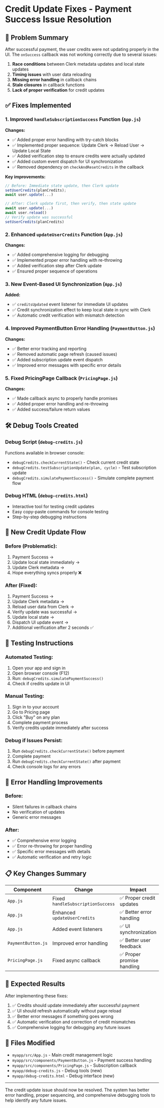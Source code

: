 # Credit Update Fixes - Payment Success Issue Resolution

## 🐛 Problem Summary
After successful payment, the user credits were not updating properly in the UI. The `onSuccess` callback was not working correctly due to several issues:

1. **Race conditions** between Clerk metadata updates and local state updates
2. **Timing issues** with user data reloading
3. **Missing error handling** in callback chains
4. **Stale closures** in callback functions
5. **Lack of proper verification** for credit updates

## ✅ Fixes Implemented

### 1. Improved `handleSubscriptionSuccess` Function (`App.js`)
**Changes:**
- ✅ Added proper error handling with try-catch blocks
- ✅ Implemented proper sequence: Update Clerk → Reload User → Update Local State
- ✅ Added verification step to ensure credits were actually updated
- ✅ Added custom event dispatch for UI synchronization
- ✅ Removed dependency on `checkAndResetCredits` in the callback

**Key improvements:**
```javascript
// Before: Immediate state update, then Clerk update
setUserCredits(planCredits); 
await user.update(...)

// After: Clerk update first, then verify, then state update
await user.update(...)
await user.reload()
// Verify update was successful
setUserCredits(planCredits)
```

### 2. Enhanced `updateUserCredits` Function (`App.js`)
**Changes:**
- ✅ Added comprehensive logging for debugging
- ✅ Implemented proper error handling with re-throwing
- ✅ Added verification step after Clerk update
- ✅ Ensured proper sequence of operations

### 3. New Event-Based UI Synchronization (`App.js`)
**Added:**
- ✅ `creditsUpdated` event listener for immediate UI updates
- ✅ Credit synchronization effect to keep local state in sync with Clerk
- ✅ Automatic credit verification with mismatch detection

### 4. Improved PaymentButton Error Handling (`PaymentButton.js`)
**Changes:**
- ✅ Better error tracking and reporting
- ✅ Removed automatic page refresh (caused issues)
- ✅ Added subscription update event dispatch
- ✅ Improved error messages with specific error details

### 5. Fixed PricingPage Callback (`PricingPage.js`)
**Changes:**
- ✅ Made callback async to properly handle promises
- ✅ Added proper error handling and re-throwing
- ✅ Added success/failure return values

## 🛠️ Debug Tools Created

### Debug Script (`debug-credits.js`)
Functions available in browser console:
- `debugCredits.checkCurrentState()` - Check current credit state
- `debugCredits.testSubscriptionUpdate(plan, cycle)` - Test subscription update
- `debugCredits.simulatePaymentSuccess()` - Simulate complete payment flow

### Debug HTML (`debug-credits.html`)
- Interactive tool for testing credit updates
- Easy copy-paste commands for console testing
- Step-by-step debugging instructions

## 🔄 New Credit Update Flow

### Before (Problematic):
1. Payment Success → 
2. Update local state immediately →
3. Update Clerk metadata →
4. Hope everything syncs properly ❌

### After (Fixed):
1. Payment Success →
2. Update Clerk metadata →
3. Reload user data from Clerk →
4. Verify update was successful →
5. Update local state →
6. Dispatch UI update event →
7. Additional verification after 2 seconds ✅

## 🧪 Testing Instructions

### Automated Testing:
1. Open your app and sign in
2. Open browser console (F12)
3. Run: `debugCredits.simulatePaymentSuccess()`
4. Check if credits update in UI

### Manual Testing:
1. Sign in to your account
2. Go to Pricing page
3. Click "Buy" on any plan
4. Complete payment process
5. Verify credits update immediately after success

### Debug if Issues Persist:
1. Run `debugCredits.checkCurrentState()` before payment
2. Complete payment
3. Run `debugCredits.checkCurrentState()` after payment
4. Check console logs for any errors

## 🚨 Error Handling Improvements

### Before:
- Silent failures in callback chains
- No verification of updates
- Generic error messages

### After:
- ✅ Comprehensive error logging
- ✅ Error re-throwing for proper handling
- ✅ Specific error messages with details
- ✅ Automatic verification and retry logic

## 📋 Key Changes Summary

| Component | Change | Impact |
|-----------|---------|---------|
| `App.js` | Fixed `handleSubscriptionSuccess` | ✅ Proper credit updates |
| `App.js` | Enhanced `updateUserCredits` | ✅ Better error handling |
| `App.js` | Added event listeners | ✅ UI synchronization |
| `PaymentButton.js` | Improved error handling | ✅ Better user feedback |
| `PricingPage.js` | Fixed async callback | ✅ Proper promise handling |

## 🎯 Expected Results

After implementing these fixes:
1. ✅ Credits should update immediately after successful payment
2. ✅ UI should refresh automatically without page reload
3. ✅ Better error messages if something goes wrong
4. ✅ Automatic verification and correction of credit mismatches
5. ✅ Comprehensive logging for debugging any future issues

## 🔗 Files Modified

- `myapp/src/App.js` - Main credit management logic
- `myapp/src/components/PaymentButton.js` - Payment success handling
- `myapp/src/components/PricingPage.js` - Subscription callback
- `myapp/debug-credits.js` - Debug tools (new)
- `myapp/debug-credits.html` - Debug interface (new)

---

The credit update issue should now be resolved. The system has better error handling, proper sequencing, and comprehensive debugging tools to help identify any future issues. 